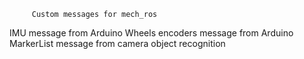          Custom messages for mech_ros

IMU message from Arduino
Wheels encoders message from Arduino
MarkerList message from camera object recognition
